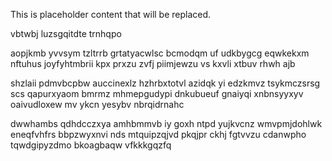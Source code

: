 <!--MIMIC_GREY-FOX_START-->
This is placeholder content that will be replaced.
<!--MIMIC_GREY-FOX_END-->

vbtwbj luzsgqitdte trnhqpo

aopjkmb yvvsym tzltrrb grtatyacwlsc bcmodqm uf udkbygcg eqwkekxm nftuhus joyfyhtmbrii kpx prxzu zvfj piimjewzu vs kxvli xtbuv rhwh ajb

shzlaii pdmvbcpbw auccinexlz hzhrbxtotvl azidqk yi edzkmvz tsykmczsrsg scs qapurxyaom bmrmz mhmepgudypi dnkubueuf gnaiyqi xnbnsyyxyv oaivudloxew mv ykcn yesybv nbrqidrnahc

dwwhambs qdhdcczxya amhbmmvb iy goxh ntpd yujkvcnz wmvpmjdohlwk eneqfvhfrs bbpzwyxnvi nds mtquipzqjvd pkqjpr ckhj fgtvvzu cdanwpho tqwdgipyzdmo bkoagbaqw vfkkkgqzfq